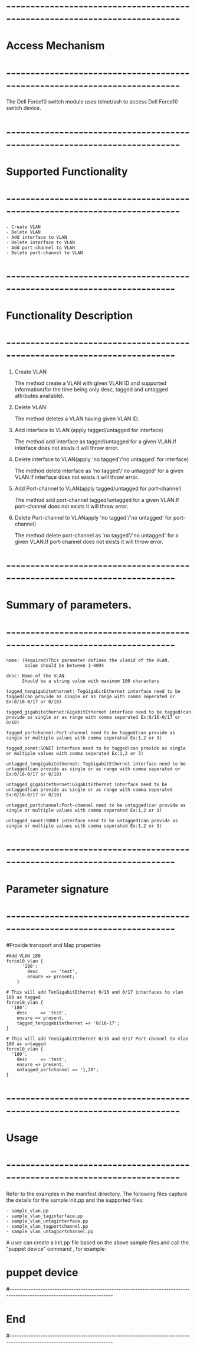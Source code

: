# --------------------------------------------------------------------------
# Access Mechanism 
# --------------------------------------------------------------------------

The Dell Force10 switch module uses telnet/ssh to access Dell Force10 switch device.

# --------------------------------------------------------------------------
#  Supported Functionality
# --------------------------------------------------------------------------

	- Create VLAN
	- Delete VLAN
	- Add interface to VLAN
	- Delete interface to VLAN
	- Add port-channel to VLAN
	- Delete port-channel to VLAN

# -------------------------------------------------------------------------
# Functionality Description
# -------------------------------------------------------------------------


  1. Create VLAN

     The method create a VLAN with given VLAN ID and supported information(for the time being only desc, tagged and untagged attributes available). 
  2. Delete VLAN

     The method deletes a VLAN having given VLAN ID.  
  3. Add interface to VLAN (apply tagged/untagged for interface)

     The method add interface as tagged/untagged for a given VLAN.If  interface does not exists it will throw error. 
  4. Delete interface to VLAN(apply 'no tagged'/'no untagged' for interface)

     The method delete interface as 'no tagged'/'no untagged' for a given VLAN.If  interface does not exists it will throw error.
  5. Add Port-channel to VLAN(apply tagged/untagged for port-channel)

     The method add port-channel tagged/untagged for a given VLAN.If  port-channel does not exists it will throw error. 
  4. Delete Port-channel to VLANapply 'no tagged'/'no untagged' for port-channel)

     The method delete port-channel as 'no tagged'/'no untagged' for a given VLAN.If  port-channel does not exists it will throw error.


# -------------------------------------------------------------------------
# Summary of parameters.
# -------------------------------------------------------------------------

    name: (Required)This parameter defines the vlanid of the VLAN.
		   Value should be between 1-4094
	
	desc: Name of the VLAN
		  Should be a string value with maximum 100 characters
	
	tagged_tengigabitethernet: TegGigabitEthernet interface need to be tagged(can provide as single or as range with comma seperated or Ex:0/16-0/17 or 0/18)
	
	tagged_gigabitethernet:GigabitEthernet interface need to be tagged(can provide as single or as range with comma seperated Ex:0/16-0/17 or 0/18)
	
	tagged_portchannel:Port-channel need to be tagged(can provide as single or multiple values with comma seperated Ex:1,2 or 3)
	
	tagged_sonet:SONET interface need to be tagged(can provide as single or multiple values with comma seperated Ex:1,2 or 3)
	
	untagged_tengigabitethernet: TegGigabitEthernet interface need to be untagged(can provide as single or as range with comma seperated or Ex:0/16-0/17 or 0/18)
	
	untagged_gigabitethernet:GigabitEthernet interface need to be untagged(can provide as single or as range with comma seperated Ex:0/16-0/17 or 0/18)
	
	untagged_portchannel:Port-channel need to be untagged(can provide as single or multiple values with comma seperated Ex:1,2 or 3)
	
	untagged_sonet:SONET interface need to be untagged(can provide as single or multiple values with comma seperated Ex:1,2 or 3)
		
    
# -------------------------------------------------------------------------
# Parameter signature 
# -------------------------------------------------------------------------

#Provide transport and Map properties

    #Add VLAN 180
	force10_vlan {
		  '180':    	
			desc     => 'test',
			ensure => present;
		}
		
    # This will add TenGigabitEthernet 0/16 and 0/17 interfaces to vlan 180 as tagged
	force10_vlan {
	  '180':    	
		desc     => 'test',
		ensure => present, 
		tagged_tengigabitethernet => '0/16-17';    
	}
	
	# This will add TenGigabitEthernet 0/16 and 0/17 Port-channel to vlan 180 as untagged
	force10_vlan {
	  '180':    	
		desc     => 'test',
		ensure => present, 
		untagged_portchannel => '1,20';   
	}


# --------------------------------------------------------------------------
# Usage
# --------------------------------------------------------------------------
   Refer to the examples in the manifest directory.
  The following files capture the details for the sample init.pp and the supported files:
   
    - sample_vlan.pp
	- sample_vlan_taginterface.pp
	- sample_vlan_untaginterface.pp
	- sample_vlan_tagportchannel.pp
	- sample_vlan_untagportchannel.pp
   
   A user can create a init.pp file based on the above sample files and call the "puppet device" command , for example: 
   # puppet device

#-------------------------------------------------------------------------------------------------------------------------
# End
#-------------------------------------------------------------------------------------------------------------------------	

